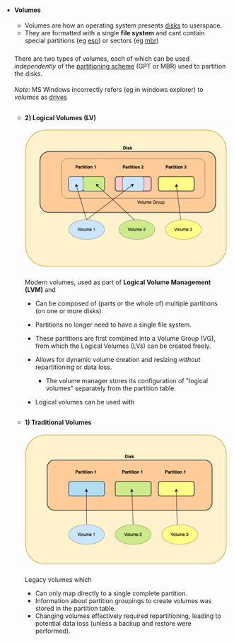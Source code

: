 - #### Volumes

    - Volumes are how an operating system presents [disks](disks_and_partitions.md) to userspace.
    - They are formatted with a single **file system** and cant contain special partitions (eg [esp](disks_and_partitions.md)) or sectors (eg [mbr](disks_and_partitions.md))
    
  #####
  There are two types of volumes, each of which can be used _independently_ of the  [partitioning scheme](disks_and_partitions.md) (GPT or MBR) used to partition the disks.

    ####
  _Note_: MS Windows incorrectly refers (eg in windows explorer)  to _volumes_ as [drives](./overview.md)


    ##
    - #### 2) Logical Volumes (LV)
    
    
        ![image](img/volumes_lvm.png)  

        #####
        Modern volumes, used as part of **Logical Volume Management (LVM)** and

        - Can be composed of (parts or the whole of) multiple partitions (on one or more disks). 

        - Partitions no longer need to have a single file system.
        
        - These partitions are first combined into a Volume Group (VG), from which the Logical Volumes (LVs) can be created freely.

        -  Allows for dynamic volume creation and resizing _without_ repartitioning or data loss.

            -  The volume manager stores its configuration of "logical volumes" separately from the partition table.

        - Logical volumes can be used with 


    ##
    - #### 1) Traditional Volumes

        ![image](img/volumes_trad.png) 

        #####
        Legacy volumes which
        - Can only map directly to a single complete partition.
        - Information about partition groupings to create volumes was stored in the partition table.
        - Changing volumes effectively required repartitioning, leading to potential data loss (unless a backup and restore were performed).

